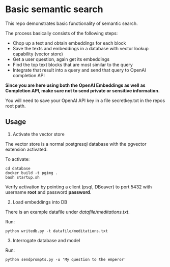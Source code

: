 # Basic semantic search

This repo demonstrates basic functionality of semantic search.

The process basically consists of the following steps:
 - Chop up a text and obtain embeddings for each block
 - Save the texts and embeddings in a database with vector lookup capability (vector store)
 - Get a user question, again get its embeddings
 - Find the top text blocks that are most similar to the query
 - Integrate that result into a query and send that query to OpenAI completion API

 **Since you are here using both the OpenAI Embeddings as well as Completion API, make sure not to send private or sensitive information.**

 You will need to save your OpenAI API key in a file secretkey.txt in the repos root path.

 ## Usage

  1. Activate the vector store

  The vector store is a normal postgresql database with the pgvector extension activated.

  To activate:
  ```
  cd database
  docker build -t pgimg .
  bash startup.sh
  ```

  Verify activation by pointing a client (psql, DBeaver) to port 5432 with username **root** and password **password**.

  2. Load embeddings into DB

  There is an example datafile under _datafile/meditations.txt_.

  Run:
  ```
  python writedb.py -t datafile/meditations.txt
  ```

  3. Interrogate database and model

  Run:
  ```
  python sendprompts.py -u 'My question to the emperor'
  ```